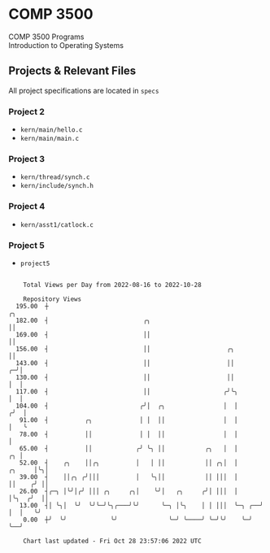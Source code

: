 # COMP 3500
COMP 3500 Programs  
Introduction to Operating Systems  
## Projects & Relevant Files
All project specifications are located in `specs`
### Project 2
- `kern/main/hello.c`
- `kern/main/main.c`
### Project 3
- `kern/thread/synch.c`
- `kern/include/synch.h`
### Project 4
- `kern/asst1/catlock.c`
### Project 5
- `project5`

```

    Total Views per Day from 2022-08-16 to 2022-10-28

    Repository Views
  195.00  ┼                                                                       ╭╮
  182.00  ┤                          ╭╮                                           ││
  169.00  ┤                          ││                                           ││
  156.00  ┤                          ││                     ╭╮                    ││
  143.00  ┤                          ││                     ││                  ╭─╯│
  130.00  ┤                          ││                     ││                  │  │
  117.00  ┤                          ││                    ╭╯╰╮                 │  │
  104.00  ┤                         ╭╯│  ╭╮                │  │                ╭╯  │
   91.00  ┤          ╭╮             │ │  ││                │  │                │   ╰
   78.00  ┤          ││             │ │  ││                │  │                │
   65.00  ┤          ││            ╭╯ ╰╮ ││           ╭╮   │  │             ╭╮ │
   52.00  ┤    ╭╮    ││╭╮          │   │ ││           ││ ╭╮│  │      ╭╮     │╰╮│
   39.00  ┤    ││╭╮ ╭╯│││          │   ╰╮││           ││ │││  │      ││    ╭╯ ││
   26.00  ┤╭─╮ │╰╯│╭╯ │││ ╭╮     ╭╮│    ╰╯│   ╭╮     ╭╯│ │││  │      │╰╮  ╭╯  ││
   13.00  ┤│ ╰╮│  ╰╯  ╰╯╰─╯╰╮╭───╯╰╯      ╰─╮ │╰╮    │ │ │││  ╰─╮ ╭──╯ │  │   ╰╯
    0.00  ┼╯  ╰╯            ╰╯              ╰─╯ ╰────╯ ╰─╯╰╯    ╰─╯    ╰──╯

    Chart last updated - Fri Oct 28 23:57:06 2022 UTC
    
```
